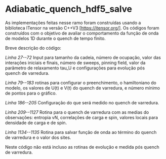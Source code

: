 # Adiabatic_quench_hdf5_salve

As implementações feitas nesse ramo foram construídas usando a biblioteca ITensor na versão C++V3 [https://itensor.org/]. Os códigos foram construídos com o objetivo de avaliar o comportamento da função de onda de modelos 1D durante o quench de tempo finito.

Breve descrição do código:

*Linha 27--72*
Input para tamanho da cadeia, número de ocupação, valor das interações iniciais e finais, número de sweeps, pinning field, valor da parâmetro de relaxamento tau_U e configurações para evolução pós quench de varredura.

*Linha 79--183*
rotinas para configurar o preenchimento, o hamiltoniano do modelo, os valores de U(t) e V(t) do quench de varredura, e número mínimo de pontos para o gráfico. 

*Linha 186--205*
Configuração do que será medido no quench de varredura.

*Linha 209--1127*
Rotina para o quench de varredura com as medias do observações: entropia vN, correlações de carga e spin, valores locais para densidade de carga e de spin. 

*Linha 1134--1135*
Rotina para salvar função de onda ao término do quench de varredura e o valor dos sites. 

Neste código não está incluso as rotinas de evolução e medida pós quench de varredura. 






